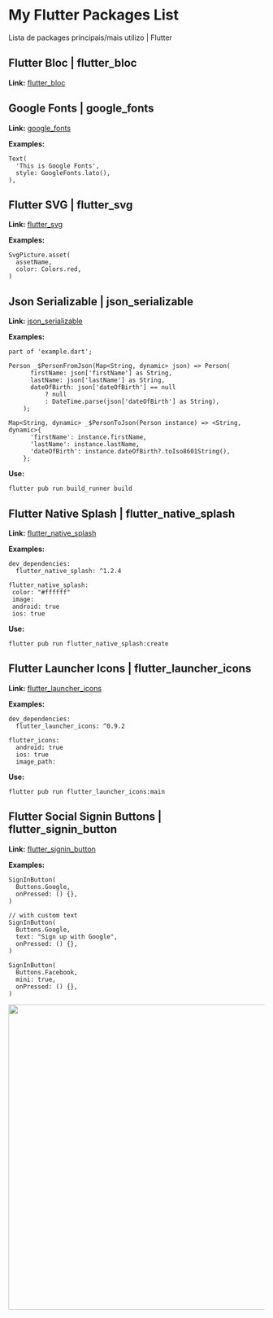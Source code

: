 # My Flutter Packages List
Lista de packages principais/mais utilizo | Flutter

## Flutter Bloc | flutter_bloc
**Link:**
[flutter_bloc](https://pub.dev/packages/flutter_bloc)

## Google Fonts | google_fonts
**Link:**
[google_fonts](https://pub.dev/packages/google_fonts)

**Examples:**
```
Text(
  'This is Google Fonts',
  style: GoogleFonts.lato(),
), 
```
## Flutter SVG | flutter_svg
**Link:**
[flutter_svg](https://pub.dev/packages/google_fonts)

**Examples:**
```
SvgPicture.asset(
  assetName,
  color: Colors.red,
)
```

## Json Serializable | json_serializable
**Link:**
[json_serializable](https://pub.dev/packages/json_serializable)

**Examples:**
```
part of 'example.dart';

Person _$PersonFromJson(Map<String, dynamic> json) => Person(
      firstName: json['firstName'] as String,
      lastName: json['lastName'] as String,
      dateOfBirth: json['dateOfBirth'] == null
          ? null
          : DateTime.parse(json['dateOfBirth'] as String),
    );

Map<String, dynamic> _$PersonToJson(Person instance) => <String, dynamic>{
      'firstName': instance.firstName,
      'lastName': instance.lastName,
      'dateOfBirth': instance.dateOfBirth?.toIso8601String(),
    };
```

**Use:**
```
flutter pub run build_runner build
```

## Flutter Native Splash | flutter_native_splash
**Link:**
[flutter_native_splash](https://pub.dev/packages/flutter_native_splash)

**Examples:**
```
dev_dependencies:
  flutter_native_splash: ^1.2.4
```

```
flutter_native_splash:
 color: "#ffffff"
 image:
 android: true
 ios: true
```

**Use:**
```
flutter pub run flutter_native_splash:create
```

## Flutter Launcher Icons | flutter_launcher_icons
**Link:**
[flutter_launcher_icons](https://pub.dev/packages/flutter_launcher_icons)

**Examples:**
```
dev_dependencies:
  flutter_launcher_icons: ^0.9.2
```

```
flutter_icons:
  android: true
  ios: true
  image_path: 
```

**Use:**
```
flutter pub run flutter_launcher_icons:main
```

## Flutter Social Signin Buttons | flutter_signin_button
**Link:**
[flutter_signin_button](https://pub.dev/packages/flutter_signin_button)

**Examples:**
```
SignInButton(
  Buttons.Google,
  onPressed: () {},
)  
```

```
// with custom text  
SignInButton(
  Buttons.Google,
  text: "Sign up with Google",
  onPressed: () {},
)
```

```
SignInButton(
  Buttons.Facebook,
  mini: true,
  onPressed: () {},
)
```

<img src="https://github.com/ZaynJarvis/Flutter-Sign-in-Button/raw/master/showcase.png" height="600em"/>
